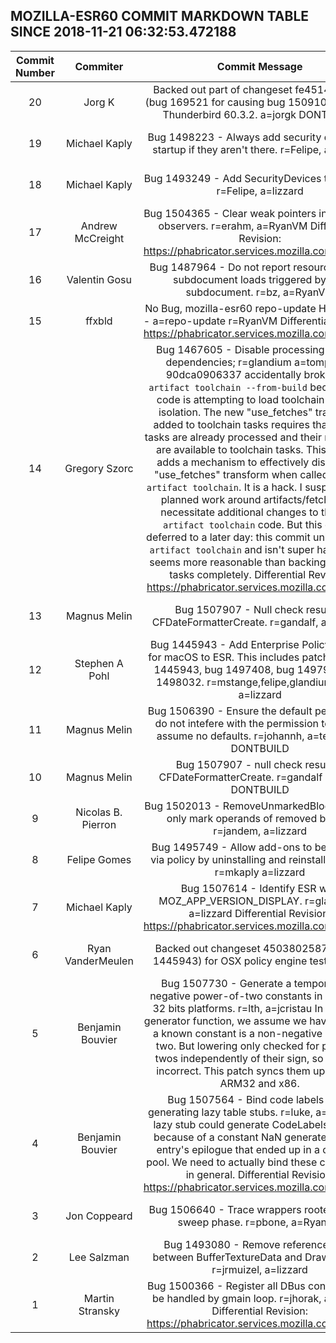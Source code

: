 ## MOZILLA-ESR60 COMMIT MARKDOWN TABLE SINCE 2018-11-21 06:32:53.472188

| Commit Number | Commiter | Commit Message | Node | Date | 
|:---:|:----:|:----------------------------------:|:------:|:----:| 
|20|Jorg K |Backed out part of changeset fe4514c84e7a (bug 169521 for causing bug 1509102) to build Thunderbird 60.3.2. a=jorgk DONTBUILD|https://hg.mozilla.org/releases/mozilla-esr60/pushloghtml?changeset=9f4280a52132|2018-11-26 22:11:03
|19|Michael Kaply |Bug 1498223 - Always add security devices at startup if they aren't there. r=Felipe, a=lizzard|https://hg.mozilla.org/releases/mozilla-esr60/pushloghtml?changeset=2f5803eed692|2018-11-26 21:38:43
|18|Michael Kaply |Bug 1493249 - Add SecurityDevices to schema. r=Felipe, a=lizzard|https://hg.mozilla.org/releases/mozilla-esr60/pushloghtml?changeset=ff3b417e363f|2018-11-16 17:24:17
|17|Andrew McCreight |Bug 1504365 - Clear weak pointers in shutdown observers. r=erahm, a=RyanVM  Differential Revision: https://phabricator.services.mozilla.com/D12348|https://hg.mozilla.org/releases/mozilla-esr60/pushloghtml?changeset=b6d0fc61fd0b|2018-11-19 23:16:24
|16|Valentin Gosu |Bug 1487964 - Do not report resource-timing subdocument loads triggered by that subdocument. r=bz, a=RyanVM|https://hg.mozilla.org/releases/mozilla-esr60/pushloghtml?changeset=a72ec8e21577|2018-11-08 09:50:25
|15|ffxbld |No Bug, mozilla-esr60 repo-update HSTS HPKP - a=repo-update r=RyanVM  Differential Revision: https://phabricator.services.mozilla.com/D12895|https://hg.mozilla.org/releases/mozilla-esr60/pushloghtml?changeset=f6250c11b52b|2018-11-26 12:10:00
|14|Gregory Szorc |Bug 1467605 - Disable processing of fetch dependencies; r=glandium a=tomprince  90dca0906337 accidentally broke `mach artifact toolchain --from-build` because that code is attempting to load toolchain tasks in isolation. The new "use_fetches" transform added to toolchain tasks requires that "fetch" tasks are already processed and their references are available to toolchain tasks.  This commit adds a mechanism to effectively disable the "use_fetches" transform when called by `mach artifact toolchain`. It is a hack. I suspect future planned work around artifacts/fetches will necessitate additional changes to the `mach artifact toolchain` code. But this can be deferred to a later day: this commit unbusts `mach artifact toolchain` and isn't super hacky, so it seems more reasonable than backing out fetch tasks completely.  Differential Revision: https://phabricator.services.mozilla.com/D1588|https://hg.mozilla.org/releases/mozilla-esr60/pushloghtml?changeset=a23dce703d2b|2018-06-07 23:05:58
|13|Magnus Melin |Bug 1507907 - Null check result of CFDateFormatterCreate. r=gandalf, a=jcristau|https://hg.mozilla.org/releases/mozilla-esr60/pushloghtml?changeset=8d50553b267a|2018-11-19 19:55:32
|12|Stephen A Pohl |Bug 1445943 - Add Enterprise Policy support for macOS to ESR. This includes patches in bug 1445943, bug 1497408, bug 1497948, bug 1498032. r=mstange,felipe,glandium,spohl, a=lizzard|https://hg.mozilla.org/releases/mozilla-esr60/pushloghtml?changeset=b1ece767c018|2018-11-20 07:48:00
|11|Magnus Melin |Bug 1506390 - Ensure the default permissions do not intefere with the permission tests that assume no defaults. r=johannh, a=test-only DONTBUILD|https://hg.mozilla.org/releases/mozilla-esr60/pushloghtml?changeset=2d3326755541|2018-11-14 12:55:22
|10|Magnus Melin |Bug 1507907 - null check result of CFDateFormatterCreate. r=gandalf a=jorgk DONTBUILD|https://hg.mozilla.org/releases/mozilla-esr60/pushloghtml?changeset=6eb715bb747c|2018-11-19 19:55:32
|9|Nicolas B. Pierron |Bug 1502013 - RemoveUnmarkedBlocks should only mark operands of removed blocks. r=jandem, a=lizzard|https://hg.mozilla.org/releases/mozilla-esr60/pushloghtml?changeset=a73a46ddc848|2018-11-19 20:28:43
|8|Felipe Gomes |Bug 1495749 - Allow add-ons to be updated via policy by uninstalling and reinstalling them. r=mkaply a=lizzard|https://hg.mozilla.org/releases/mozilla-esr60/pushloghtml?changeset=15813976ae1e|2018-11-19 20:27:02
|7|Michael Kaply |Bug 1507614 - Identify ESR with MOZ_APP_VERSION_DISPLAY. r=glandium, a=lizzard  Differential Revision: https://phabricator.services.mozilla.com/D12067|https://hg.mozilla.org/releases/mozilla-esr60/pushloghtml?changeset=c419540e75da|2018-11-15 21:32:53
|6|Ryan VanderMeulen |Backed out changeset 4503802587c8 (bug 1445943) for OSX policy engine test failures.|https://hg.mozilla.org/releases/mozilla-esr60/pushloghtml?changeset=af3d0194519b|2018-11-19 17:56:40
|5|Benjamin Bouvier |Bug 1507730 - Generate a temporary for negative power-of-two constants in mul64 on 32 bits platforms. r=lth, a=jcristau  In the code generator function, we assume we have a temp if a known constant is a non-negative power of two. But lowering only checked for power of twos independently of their sign, so this was incorrect. This patch syncs them up on both ARM32 and x86.|https://hg.mozilla.org/releases/mozilla-esr60/pushloghtml?changeset=dd0f01818b9c|2018-11-16 10:44:36
|4|Benjamin Bouvier |Bug 1507564 - Bind code labels when generating lazy table stubs. r=luke, a=jcristau  A lazy stub could generate CodeLabels on x86, because of a constant NaN generated for the entry's epilogue that ended up in a constant pool. We need to actually bind these code labels in general.  Differential Revision: https://phabricator.services.mozilla.com/D12052|https://hg.mozilla.org/releases/mozilla-esr60/pushloghtml?changeset=60619cc47b10|2018-11-15 21:25:52
|3|Jon Coppeard |Bug 1506640 - Trace wrappers rooters during sweep phase. r=pbone, a=RyanVM|https://hg.mozilla.org/releases/mozilla-esr60/pushloghtml?changeset=8bbf80948b50|2018-11-15 11:57:00
|2|Lee Salzman |Bug 1493080 - Remove reference cycle between BufferTextureData and DrawTargets. r=jrmuizel, a=lizzard|https://hg.mozilla.org/releases/mozilla-esr60/pushloghtml?changeset=a7cabf306d05|2018-11-14 16:16:01
|1|Martin Stransky |Bug 1500366 - Register all DBus connection to be handled by gmain loop. r=jhorak, a=lizzard  Differential Revision: https://phabricator.services.mozilla.com/D9230|https://hg.mozilla.org/releases/mozilla-esr60/pushloghtml?changeset=abd59256c4e3|2018-10-19 10:11:46


